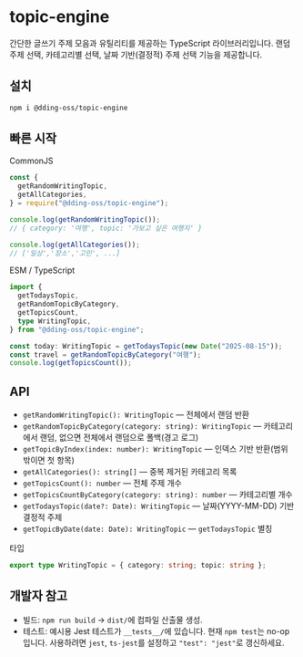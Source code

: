 # topic-engine

간단한 글쓰기 주제 모음과 유틸리티를 제공하는 TypeScript 라이브러리입니다. 랜덤 주제 선택, 카테고리별 선택, 날짜 기반(결정적) 주제 선택 기능을 제공합니다.

## 설치

```bash
npm i @dding-oss/topic-engine
```

## 빠른 시작

CommonJS

```js
const {
  getRandomWritingTopic,
  getAllCategories,
} = require("@dding-oss/topic-engine");

console.log(getRandomWritingTopic());
// { category: '여행', topic: '가보고 싶은 여행지' }

console.log(getAllCategories());
// ['일상','장소','고민', ...]
```

ESM / TypeScript

```ts
import {
  getTodaysTopic,
  getRandomTopicByCategory,
  getTopicsCount,
  type WritingTopic,
} from "@dding-oss/topic-engine";

const today: WritingTopic = getTodaysTopic(new Date("2025-08-15"));
const travel = getRandomTopicByCategory("여행");
console.log(getTopicsCount());
```

## API

- `getRandomWritingTopic(): WritingTopic` — 전체에서 랜덤 반환
- `getRandomTopicByCategory(category: string): WritingTopic` — 카테고리에서 랜덤, 없으면 전체에서 랜덤으로 폴백(경고 로그)
- `getTopicByIndex(index: number): WritingTopic` — 인덱스 기반 반환(범위 밖이면 첫 항목)
- `getAllCategories(): string[]` — 중복 제거된 카테고리 목록
- `getTopicsCount(): number` — 전체 주제 개수
- `getTopicsCountByCategory(category: string): number` — 카테고리별 개수
- `getTodaysTopic(date?: Date): WritingTopic` — 날짜(YYYY-MM-DD) 기반 결정적 주제
- `getTopicByDate(date: Date): WritingTopic` — `getTodaysTopic` 별칭

타입

```ts
export type WritingTopic = { category: string; topic: string };
```

## 개발자 참고

- 빌드: `npm run build` → `dist/`에 컴파일 산출물 생성.
- 테스트: 예시용 Jest 테스트가 `__tests__/`에 있습니다. 현재 `npm test`는 no-op입니다. 사용하려면 `jest`, `ts-jest`를 설정하고 `"test": "jest"`로 갱신하세요.
